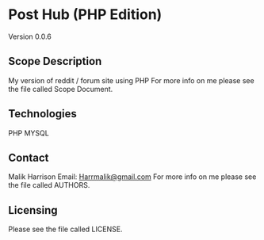 # Post Hub (PHP Edition)
Version 0.0.6

Scope Description
--------------
My version of reddit / forum site using PHP
For more info on me please see the file called Scope Document.

Technologies
--------------
PHP
MYSQL


Contact
--------------
Malik Harrison
Email: Harrmalik@gmail.com
For more info on me please see the file called AUTHORS.

Licensing
--------------
Please see the file called LICENSE.
